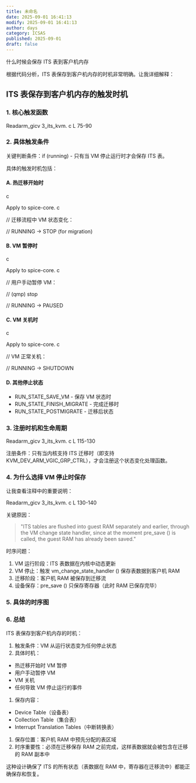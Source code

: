 ```yaml
---
title: 未命名
date: 2025-09-01 16:41:13
modify: 2025-09-01 16:41:13
author: days
category: ICSAS
published: 2025-09-01
draft: false
---
```


什么时候会保存 ITS 表到客户机内存

根据代码分析，ITS 表保存到客户机内存的时机非常明确。让我详细解释：

## ITS 表保存到客户机内存的触发时机

### 1. 核心触发函数

Readarm_gicv 3_its_kvm. c L 75-90

### 2. 具体触发条件

关键判断条件：if (running) - 只有当 VM 停止运行时才会保存 ITS 表。

具体的触发时机包括：

#### A. 热迁移开始时

c

Apply to spice-core. c

// 迁移流程中 VM 状态变化：

// RUNNING -> STOP (for migration)

#### B. VM 暂停时

c

Apply to spice-core. c

// 用户手动暂停 VM：

// (qmp) stop

// RUNNING -> PAUSED

#### C. VM 关机时

c

Apply to spice-core. c

// VM 正常关机：

// RUNNING -> SHUTDOWN

#### D. 其他停止状态

- RUN_STATE_SAVE_VM - 保存 VM 状态时
- RUN_STATE_FINISH_MIGRATE - 完成迁移时
- RUN_STATE_POSTMIGRATE - 迁移后状态

### 3. 注册时机和生命周期

Readarm_gicv 3_its_kvm. c L 115-130

注册条件：只有当内核支持 ITS 迁移时（即支持 KVM_DEV_ARM_VGIC_GRP_CTRL），才会注册这个状态变化处理函数。

### 4. 为什么选择 VM 停止时保存

让我查看注释中的重要说明：

Readarm_gicv 3_its_kvm. c L 130-140

关键原因：

> "ITS tables are flushed into guest RAM separately and earlier, through the VM change state handler, since at the moment pre_save () is called, the guest RAM has already been saved."

时序问题：

1. VM 运行阶段：ITS 表数据在内核中动态更新
2. VM 停止：触发 vm_change_state_handler () 保存表数据到客户机 RAM
3. 迁移阶段：客户机 RAM 被保存到迁移流
4. 设备保存：pre_save () 只保存寄存器（此时 RAM 已保存完毕）

### 5. 具体的时序图

### 6. 总结

ITS 表保存到客户机内存的时机：

1. 触发条件：VM 从运行状态变为任何停止状态
2. 具体时机：

- 热迁移开始时 VM 暂停
- 用户手动暂停 VM
- VM 关机
- 任何导致 VM 停止运行的事件

1. 保存内容：

- Device Table（设备表）
- Collection Table（集合表）
- Interrupt Translation Tables（中断转换表）

1. 保存位置：客户机 RAM 中预先分配的表区域
2. 时序重要性：必须在迁移保存 RAM 之前完成，这样表数据就会被包含在迁移的 RAM 副本中

这种设计确保了 ITS 的所有状态（表数据在 RAM 中，寄存器在迁移流中）都能正确保存和恢复。